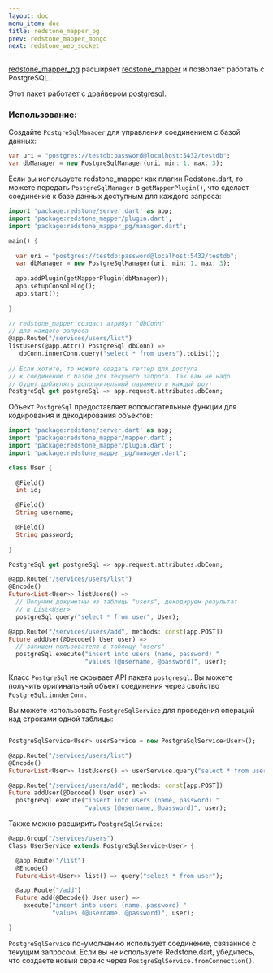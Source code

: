 ```yaml
---
layout: doc
menu_item: doc
title: redstone_mapper_pg
prev: redstone_mapper_mongo
next: redstone_web_socket
---
```

[redstone_mapper_pg](http://pub.dartlang.org/packages/redstone_mapper_pg) расширяет [redstone_mapper](http://pub.dartlang.org/packages/redstone_mapper) и позволяет работать с PostgreSQL.

Этот пакет работает с драйвером [postgresql](https://github.com/xxgreg/postgresql).

### Использование:

Создайте `PostgreSqlManager` для управления соединением с базой данных:

```dart
var uri = "postgres://testdb:password@localhost:5432/testdb";
var dbManager = new PostgreSqlManager(uri, min: 1, max: 3);
```

Если вы используете redstone_mapper как плагин Redstone.dart, то можете передать `PostgreSqlManager` в `getMapperPlugin()`, что сделает соединение к базе данных доступным для каждого запроса:

```dart
import 'package:redstone/server.dart' as app;
import 'package:redstone_mapper/plugin.dart';
import 'package:redstone_mapper_pg/manager.dart';

main() {
  
  var uri = "postgres://testdb:password@localhost:5432/testdb";
  var dbManager = new PostgreSqlManager(uri, min: 1, max: 3);
  
  app.addPlugin(getMapperPlugin(dbManager));
  app.setupConsoleLog();
  app.start();
  
}

// redstone_mapper создаст атрибут "dbConn"
// для каждого запроса
@app.Route("/services/users/list")
listUsers(@app.Attr() PostgreSql dbConn) =>
   dbConn.innerConn.query("select * from users").toList();
   
// Если хотите, то можете создать геттер для доступа
// к соединению с базой для текущего запроса. Так вам не надо
// будет добавлять дополнительный параметр в каждый роут
PostgreSql get postgreSql => app.request.attributes.dbConn;

```

Объект `PostgreSql` предоставляет вспомогательные функции для кодирования и декодирования объектов:

```dart
import 'package:redstone/server.dart' as app;
import 'package:redstone_mapper/mapper.dart';
import 'package:redstone_mapper/plugin.dart';
import 'package:redstone_mapper_pg/manager.dart';

class User {
  
  @Field()
  int id;

  @Field()
  String username;

  @Field()
  String password;
  
}

PostgreSql get postgreSql => app.request.attributes.dbConn;

@app.Route("/services/users/list")
@Encode()
Future<List<User>> listUsers() => 
  // Получим докуметны из таблицы "users", декодируем результат
  // в List<User>
  postgreSql.query("select * from user", User);

@app.Route("/services/users/add", methods: const[app.POST])
Future addUser(@Decode() User user) => 
  // запишем пользователя в таблицу "users"
  postgreSql.execute("insert into users (name, password) "
                     "values (@username, @password)", user);

```

Класс `PostgreSql` не скрывает API пакета `postgresql`. Вы можете получить оригинальный объект соединения через свойство `PostgreSql.innderConn`.

Вы можете использовать `PostgreSqlService` для проведения операций над строками одной таблицы:

```dart

PostgreSqlService<User> userService = new PostgreSqlService<User>();

@app.Route("/services/users/list")
@Encode()
Future<List<User>> listUsers() => userService.query("select * from user"); 

@app.Route("/services/users/add", methods: const[app.POST])
Future addUser(@Decode() User user) => 
  postgreSql.execute("insert into users (name, password) "
                     "values (@username, @password)", user);

```

Также можно расширить `PostgreSqlService`:

```dart
@app.Group("/services/users")
Class UserService extends PostgreSqlService<User> {

  @app.Route("/list")
  @Encode()
  Future<List<User>> list() => query("select * from user");

  @app.Route("/add")
  Future add(@Decode() User user) =>
    execute("insert into users (name, password) "
            "values (@username, @password)", user);

}
```

`PostgreSqlService` по-умолчанию использует соединение, связанное с текущим запросом. Если вы не используете Redstone.dart, убедитесь, что создаете новый сервис через `PostgreSqlService.fromConnection()`.